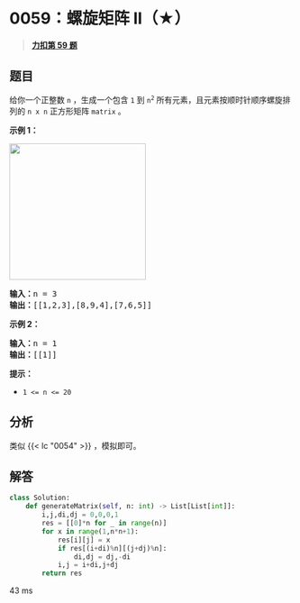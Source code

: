 # 0059：螺旋矩阵 II（★）


> <u>**[力扣第 59 题](https://leetcode.cn/problems/spiral-matrix-ii/)**</u>

## 题目

<p>给你一个正整数 <code>n</code> ，生成一个包含 <code>1</code> 到 <code>n<sup>2</sup></code> 所有元素，且元素按顺时针顺序螺旋排列的 <code>n x n</code> 正方形矩阵 <code>matrix</code> 。</p>



<p><strong>示例 1：</strong></p>
<img alt="" src="https://assets.leetcode.com/uploads/2020/11/13/spiraln.jpg" style="width: 242px; height: 242px;" />
<pre>
<strong>输入：</strong>n = 3
<strong>输出：</strong>[[1,2,3],[8,9,4],[7,6,5]]
</pre>

<p><strong>示例 2：</strong></p>

<pre>
<strong>输入：</strong>n = 1
<strong>输出：</strong>[[1]]
</pre>



<p><strong>提示：</strong></p>

<ul>
<li><code>1 <= n <= 20</code></li>
</ul>


## 分析 

 类似 {{< lc "0054" >}} ，模拟即可。

## 解答

```python
class Solution:
    def generateMatrix(self, n: int) -> List[List[int]]:
        i,j,di,dj = 0,0,0,1
        res = [[0]*n for _ in range(n)]
        for x in range(1,n*n+1):
            res[i][j] = x
            if res[(i+di)%n][(j+dj)%n]:
                di,dj = dj,-di
            i,j = i+di,j+dj
        return res
```
43 ms

